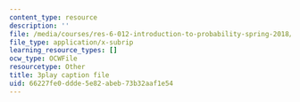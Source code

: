 ```yaml
---
content_type: resource
description: ''
file: /media/courses/res-6-012-introduction-to-probability-spring-2018/66227fe0ddde5e82abeb73b32aaf1e54_1uW3qMFA9Ho.vtt
file_type: application/x-subrip
learning_resource_types: []
ocw_type: OCWFile
resourcetype: Other
title: 3play caption file
uid: 66227fe0-ddde-5e82-abeb-73b32aaf1e54
---
```

